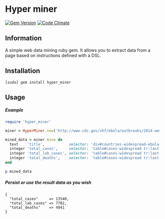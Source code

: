 # Hyper miner

[![Gem Version](https://badge.fury.io/rb/hyper_miner.svg)](http://badge.fury.io/rb/hyper_miner)
[![Code Climate](https://codeclimate.com/github/dobrinov/hyper_miner/badges/gpa.svg)](https://codeclimate.com/github/dobrinov/hyper_miner)

## Information
A simple web data mining ruby gem. It allows you to extract data from a page based on instructions defined with a DSL.

## Installation
```
[sudo] gem install hyper_miner
```

## Usage

##### Example
```ruby
require 'hyper_miner'

miner = HyperMiner.new('http://www.cdc.gov/vhf/ebola/outbreaks/2014-west-africa/case-counts.html')

mined_data = miner.mine do
  text    'title',           selector: 'div#countries-widespread-ebola-transmission > h2'
  integer 'total_cases',     selector: 'table#cases-widespread tr:last-child td:nth-child(2)'
  integer 'total_lab_cases', selector: 'table#cases-widespread tr:last-child td:nth-child(3)'
  integer 'total_deaths',    selector: 'table#cases-widespread tr:last-child td:nth-child(4)'
end

p mined_data
```

##### Persist or use the result data as you wish
```
{
  "total_cases"     => 13540,
  "total_lab_cases" => 7702,
  "total_deaths"    => 4941
}
```
